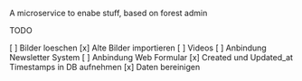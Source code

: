 A microservice to enabe stuff, based on forest admin

TODO

[ ] Bilder loeschen
[x] Alte Bilder importieren
[ ] Videos
[ ] Anbindung Newsletter System 
[ ] Anbindung Web Formular
[x] Created und Updated_at Timestamps in DB aufnehmen
[x] Daten bereinigen 

